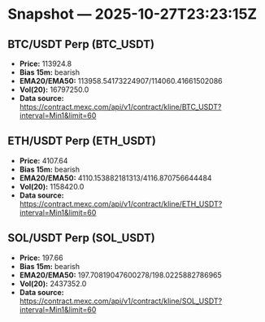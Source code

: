 # Snapshot — 2025-10-27T23:23:15Z

## BTC/USDT Perp (BTC_USDT)
- **Price:** 113924.8
- **Bias 15m:** bearish
- **EMA20/EMA50:** 113958.54173224907/114060.41661502086
- **Vol(20):** 16797250.0
- **Data source:** https://contract.mexc.com/api/v1/contract/kline/BTC_USDT?interval=Min1&limit=60

## ETH/USDT Perp (ETH_USDT)
- **Price:** 4107.64
- **Bias 15m:** bearish
- **EMA20/EMA50:** 4110.153882181313/4116.870756644484
- **Vol(20):** 1158420.0
- **Data source:** https://contract.mexc.com/api/v1/contract/kline/ETH_USDT?interval=Min1&limit=60

## SOL/USDT Perp (SOL_USDT)
- **Price:** 197.66
- **Bias 15m:** bearish
- **EMA20/EMA50:** 197.70819047600278/198.0225882786965
- **Vol(20):** 2437352.0
- **Data source:** https://contract.mexc.com/api/v1/contract/kline/SOL_USDT?interval=Min1&limit=60
